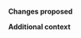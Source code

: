 <!-- If this is your first time, please read our contribution guidelines: (https://github.com/unform/unform/blob/main/.github/CONTRIBUTING.md) -->

<!-- Verify first that your pull request is not already proposed -->

<!-- Refrain from using any language other than English -->

<!-- Ensure you have added or ran the appropriate tests for your PR -->

<!-- If possible complete *all* sections as described. Don't remove any section. -->

**Changes proposed**

<!--- Describe the change below, including rationale and design decisions -->

<!--- Include "Fixes #[issue_number]" if you are fixing an existing issue -->

**Additional context**

<!-- Add any other context or screenshots about the feature request here. -->

